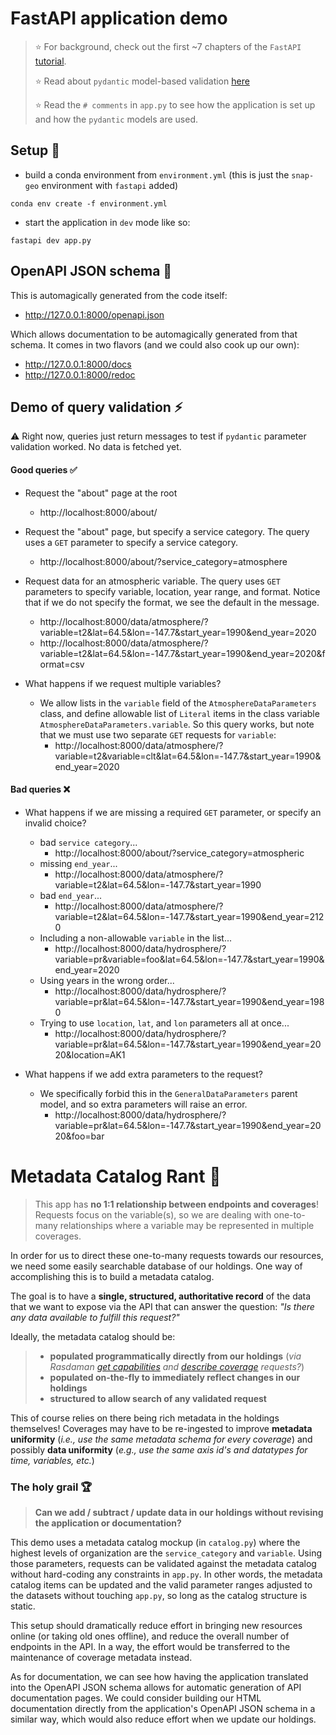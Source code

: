 # FastAPI application demo
>:star: For background, check out the first ~7 chapters of the `FastAPI` [tutorial](https://fastapi.tiangolo.com/tutorial/).
>
>:star: Read about `pydantic` model-based validation [here](https://docs.pydantic.dev/latest/concepts/models/)
>
>:star: Read the `# comments` in `app.py` to see how the application is set up and how the `pydantic` models are used.

## Setup :wrench:
- build a conda environment from `environment.yml` (this is just the `snap-geo` environment with `fastapi` added)
```
conda env create -f environment.yml
```
- start the application in `dev` mode like so:
```
fastapi dev app.py
```

## OpenAPI JSON schema 📖
This is automagically generated from the code itself:
- http://127.0.0.1:8000/openapi.json

Which allows documentation to be automagically generated from that schema. It comes in two flavors (and we could also cook up our own):
- http://127.0.0.1:8000/docs
- http://127.0.0.1:8000/redoc


## Demo of query validation :zap:

:warning: Right now, queries just return messages to test if `pydantic` parameter validation worked. No data is fetched yet.

#### Good queries :white_check_mark:
- Request the "about" page at the root
    - http://localhost:8000/about/

- Request the "about" page, but specify a service category. The query uses a `GET` parameter to specify a service category.
    - http://localhost:8000/about/?service_category=atmosphere

- Request data for an atmospheric variable. The query uses `GET` parameters to specify variable, location, year range, and format. Notice that if we do not specify the format, we see the default in the message.
    - http://localhost:8000/data/atmosphere/?variable=t2&lat=64.5&lon=-147.7&start_year=1990&end_year=2020
    - http://localhost:8000/data/atmosphere/?variable=t2&lat=64.5&lon=-147.7&start_year=1990&end_year=2020&format=csv
- What happens if we request multiple variables?
    - We allow lists in the `variable` field of the `AtmosphereDataParameters` class, and define allowable list of  `Literal` items in the class variable `AtmosphereDataParameters.variable`. So this query works, but note that we must use two separate `GET` requests for `variable`:
        - http://localhost:8000/data/atmosphere/?variable=t2&variable=clt&lat=64.5&lon=-147.7&start_year=1990&end_year=2020

#### Bad queries :x:
- What happens if we are missing a required `GET` parameter, or specify an invalid choice?
    - bad `service category`...
        - http://localhost:8000/about/?service_category=atmospheric
    - missing `end_year`...
        - http://localhost:8000/data/atmosphere/?variable=t2&lat=64.5&lon=-147.7&start_year=1990
    - bad `end_year`...
        - http://localhost:8000/data/atmosphere/?variable=t2&lat=64.5&lon=-147.7&start_year=1990&end_year=2120
    - Including a non-allowable `variable` in the list...
        - http://localhost:8000/data/hydrosphere/?variable=pr&variable=foo&lat=64.5&lon=-147.7&start_year=1990&end_year=2020
    - Using years in the wrong order...
        - http://localhost:8000/data/hydrosphere/?variable=pr&lat=64.5&lon=-147.7&start_year=1990&end_year=1980
    - Trying to use `location`, `lat`, and `lon` parameters all at once...
        - http://localhost:8000/data/hydrosphere/?variable=pr&lat=64.5&lon=-147.7&start_year=1990&end_year=2020&location=AK1

- What happens if we add extra parameters to the request?
    - We specifically forbid this in the `GeneralDataParameters` parent model, and so extra parameters will raise an error.
        - http://localhost:8000/data/hydrosphere/?variable=pr&lat=64.5&lon=-147.7&start_year=1990&end_year=2020&foo=bar


# Metadata Catalog Rant :open_file_folder:
> This app has **no 1:1 relationship between endpoints and coverages**! Requests focus on the variable(s), so we are dealing with one-to-many relationships where a variable may be represented in multiple coverages.

In order for us to direct these one-to-many requests towards our resources, we need some easily searchable database of our holdings. One way of accomplishing this is to build a metadata catalog. 

The goal is to have a **single, structured, authoritative record** of the data that we want to expose via the API that can answer the question: _"Is there any data available to fulfill this request?"_

Ideally, the metadata catalog should be:

>- **populated programmatically directly from our holdings** (_via Rasdaman [get capabilities](https://zeus.snap.uaf.edu/rasdaman/ows?&SERVICE=WCS&ACCEPTVERSIONS=2.1.0&REQUEST=GetCapabilities) and [describe coverage](https://zeus.snap.uaf.edu/rasdaman/ows?&SERVICE=WCS&VERSION=2.1.0&REQUEST=DescribeCoverage&COVERAGEID=cmip6_monthly&outputType=GeneralGridCoverage) requests?_)
> - **populated on-the-fly to immediately reflect changes in our holdings**
> - **structured to allow search of any validated request**

This of course relies on there being rich metadata in the holdings themselves! Coverages may have to be re-ingested to improve **metadata uniformity** (_i.e., use the same metadata schema for every coverage_) and possibly **data uniformity** (_e.g., use the same axis id's and datatypes for time, variables, etc._) 

### The holy grail :trophy:
> **Can we add / subtract / update data in our holdings without revising the application or documentation?**

This demo uses a metadata catalog mockup (in `catalog.py`) where the highest levels of organization are the `service_category` and `variable`. Using those parameters, requests can be validated against the metadata catalog without hard-coding any constraints in `app.py`. In other words, the metadata catalog items can be updated and the valid parameter ranges adjusted to the datasets without touching `app.py`,  so long as the catalog structure is static.

This setup should dramatically reduce effort in bringing new resources online (or taking old ones offline), and reduce the overall number of endpoints in the API. In a way, the effort would be transferred to the maintenance of coverage metadata instead.

As for documentation, we can see how having the application translated into the OpenAPI JSON schema allows for automatic generation of API documentation pages. We could consider building our HTML documentation directly from the application's OpenAPI JSON schema in a similar way, which would also reduce effort when we update our holdings. 
